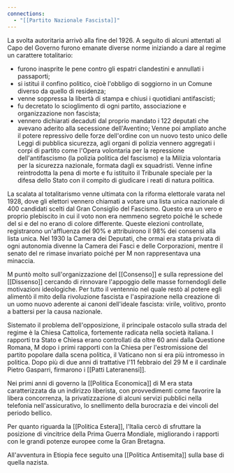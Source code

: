 ```yaml
---
connections:
  - "[[Partito Nazionale Fascista]]"
---
```

La svolta autoritaria arrivò alla fine del 1926. A seguito di alcuni attentati al Capo del Governo furono emanate diverse norme iniziando a dare al regime un carattere totalitario: 
- furono inasprite le pene contro gli espatri clandestini e annullati i passaporti;
- si istituì il confino politico, cioè l'obbligo di soggiorno in un Comune diverso da quello di residenza;
- venne soppressa la libertà di stampa e chiusi i quotidiani antifascisti;
- fu decretato lo scioglimento di ogni partito, associazione e organizzazione non fascista;
- vennero dichiarati decaduti dal proprio mandato i 122 deputati che avevano aderito alla secessione dell'Aventino;
Venne poi ampliato anche il potere repressivo delle forze dell'ordine con un nuovo testo unico delle Leggi di pubblica sicurezza, agli organi di polizia vennero aggregati i corpi di partito come l'Opera volontaria per la repressione dell'antifascismo (la polizia politica del fascismo) e la Milizia volontaria per la sicurezza nazionale, formata dagli ex squadristi. Venne infine reintrodotta la pena di morte e fu istituito il Tribunale speciale per la difesa dello Stato con il compito di giudicare i reati di natura politica.

La scalata al totalitarismo venne ultimata con la riforma elettorale varata nel 1928, dove gli elettori vennero chiamati a votare una lista unica nazionale di 400 candidati scelti dal Gran Consiglio del Fascismo. Questo era un vero e proprio plebiscito in cui il voto non era nemmeno segreto poiché le schede del si e del no erano di colore differente. Queste elezioni controllate, registrarono un'affluenza del 90% e attribuirono il 98% dei consensi alla lista unica. Nel 1930 la Camera dei Deputati, che ormai era stata privata di ogni autonomia divenne la Camera dei Fasci e delle Corporazioni, mentre il senato del re rimase invariato poiché per M non rappresentava una minaccia.

M puntò molto sull'organizzazione del [[Consenso]] e sulla repressione del [[Dissenso]] cercando di rinnovare l'appoggio delle masse fornendogli delle motivazioni ideologiche. Per tutto il ventennio nel quale restò al potere egli alimentò il mito della rivoluzione fascista e l'aspirazione nella creazione di un uomo nuovo aderente ai canoni dell'ideale fascista: virile, volitivo, pronto a battersi per la causa nazionale. 

Sistemato il problema dell'opposizione, il principale ostacolo sulla strada del regime è la Chiesa Cattolica, fortemente radicata nella società italiana. I rapporti tra Stato e Chiesa erano controllati da oltre 60 anni dalla Questione Romana, M dopo i primi rapporti con la Chiesa per l'estromissione del partito popolare dalla scena politica, il Vaticano non si era più intromesso in politica. Dopo più di due anni di trattative l'11 febbraio del 29 M e il cardinale Pietro Gasparri, firmarono i [[Patti Lateranensi]].

Nei primi anni di governo la [[Politica Economica]] di M era stata caratterizzata da un indirizzo liberista, con provvedimenti come favorire la libera concorrenza, la privatizzazione di alcuni servizi pubblici nella telefonia nell'assicurativo, lo snellimento della burocrazia e dei vincoli del periodo bellico.  

Per quanto riguarda la [[Politica Estera]], l'Italia cercò di sfruttare la posizione di vincitrice della Prima Guerra Mondiale, migliorando i rapporti con le grandi potenze europee come la Gran Bretagna.

All'avventura in Etiopia fece seguito una [[Politica Antisemita]] sulla base di quella nazista.